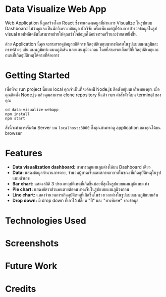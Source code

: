 # Data Visualize Web App

Web Application นี้ถูกสร้างโดย React ซึ่งจะแสดงขอมูลที่ผ่านการ Visualize ในรูปแบบ Dashboard ไม่ว่าคุณจะเป็นนักวิเคราะห์ข้อมูล นักวิจัย หรือเพียงแค่ผู้ที่ต้องการสำรวจข้อมูลในรูป visual แอปพลิเคชันนี้สามารถช่วยให้คุณเข้าใจข้อมูลได้อย่างรวดเร็วและง่ายดายยิ่งขึ้น

ด้วย Application นี้คุณจะสามารถดูข้อมูลสถิติการเกิดอุบัติเหตุบนทางพิเศษในรูปแบบแผนภูมิและกราฟต่างๆ เช่น แผนภูมิแท่ง แผนภูมิเส้น และแผนภูมิวงกลม โดยที่สามารถเลือกปีที่เกิดอุบัติเหตุและถนนที่เกิดอุบัติเหตุได้ตามที่ต้องการ

# Getting Started

เพื่อที่จะ run project นี้แบบ local คุณจำเป็นที่จะต้องมี Node.js ติดตั้งอยู่บนเครื่องของคุณ เมื่อคุณติดตั้ง Node.js แล้วคุณสามารถ clone repository นี้แล้ว run คำสั่งดังนี้บน terminal ของคุณ

```
cd data-visualize-webapp
npm install
npm start
```

สิ่งนี้จะทำการเริ่มต้น Server บน `localhost:3000` ซึ่งตุณสามารถดู application ของคุณได้บน browser

# Features

- **Data visualization dashboard:** สามารถดูแผนภูมต่างได้บน Dashboard เดียว
- **Data:** แสดงข้อมูลจำนวนการตาย, จำนวนผู้บาดเจ็บและสภาพอากาศในขณะที่เกิดอุบัติเหตุในรูปแบบตัวเลข
- **Bar chart:** แสดงสถิติ 3 ประเภทอุบัติเหตุที่เกิดขึ้นบ่อยที่สุดในรูปแบบแผนภูมิแบบแท่ง
- **Pie chart:** แสดงอัตราส่วนคนตายต่อคนบาดเจ็บในรูปแบบแผนภูมิวงกลม 
- **Line chart:** แสดงจำนวนการเกิดอุบัติเหตุที่เกิดขึ้นในช่วงเวลาต่างในรูปแบบแผนภูมิแบบเส้น
- **Drop down:** มี drop down ที่เอาไว้เปลี่ยน "ปี" และ "ทางพิเศษ" ของข้อมูล

# Technologies Used

# Screenshots

# Future Work

# Credits
